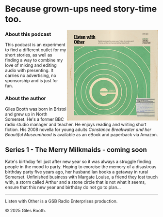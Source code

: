 # Because grown-ups need story-time too.

<img src="images/listen-with-other-small.jpg" alt="A fake 1970s BBC schools record cover for Listen with Other" width="300" align="right">


### About this podcast

This podcast is an experiment to find a different outlet for my short stories, as well as finding a way to combine my love of mixing and editing audio with presenting. It carries no advertising, no sponsorship and is just for fun.

### About the author

Giles Booth was born in Bristol and grew up in North Somerset. He's a former BBC radio studio manager and teacher. He enjoys reading and writing short fiction. His 2008 novella for young adults *Constance Breakwater and her Beautiful Museumhood* is available as an eBook and paperback via Amazon.

## Series 1 - The Merry Milkmaids - coming soon

Kate's birthday fell just after new year so it was always a struggle finding people in the mood to party. Hoping to exorcise the memory of a disastrous birthday party five years ago, her husband lan books a getaway in rural Somerset. Unfinished business with Margate Louise, a friend they lost touch with, a storm called Arthur and a stone circle that is not what it seems, ensure that this new year and birthday do not go to plan...

***

Listen with Other is a GSB Radio Enterprises production.

&copy; 2025 Giles Booth.
